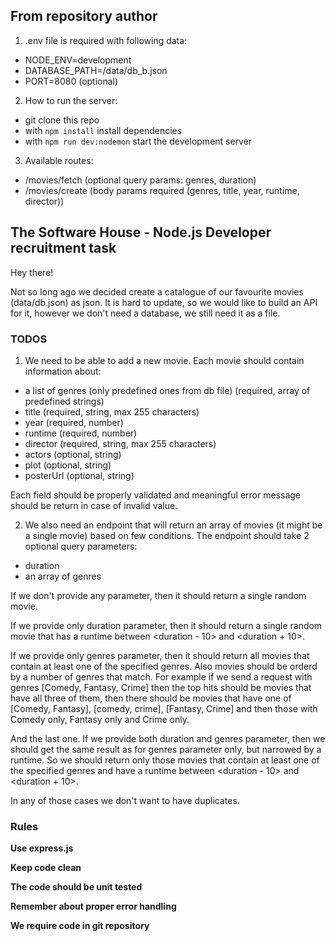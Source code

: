 ## From repository author
1. .env file is required with following data:
- NODE_ENV=development
- DATABASE_PATH=/data/db_b.json
- PORT=8080 (optional)

2. How to run the server:
- git clone this repo
- with `npm install` install dependencies
- with `npm run dev:nodemon` start the development server

3. Available routes:
- /movies/fetch (optional query params: genres<array>, duration<number>)
- /movies/create (body params required (genres<array>, title<string>, year<number>, runtime<number>, director<string>))

## The Software House - Node.js Developer recruitment task

Hey there!

Not so long ago we decided create a catalogue of our favourite movies (data/db.json) as json. It is hard to update, so we would like to build an API
for it, however we don't need a database, we still need it as a file.

### TODOS

1. We need to be able to add a new movie. Each movie should contain information about:

- a list of genres (only predefined ones from db file) (required, array of predefined strings)
- title (required, string, max 255 characters)
- year (required, number)
- runtime (required, number)
- director (required, string, max 255 characters)
- actors (optional, string)
- plot (optional, string)
- posterUrl (optional, string)

Each field should be properly validated and meaningful error message should be return in case of invalid value.

2. We also need an endpoint that will return an array of movies (it might be a single movie) based on few conditions. The endpoint should take 2 optional query parameters:

- duration
- an array of genres

If we don't provide any parameter, then it should return a single random movie.

If we provide only duration parameter, then it should return a single random movie that has a runtime between <duration - 10> and <duration + 10>.

If we provide only genres parameter, then it should return all movies that contain at least one of the specified genres. Also movies should be orderd by a number of genres that match. For example if we send a request with genres [Comedy, Fantasy, Crime] then the top hits should be movies that have all three of them, then there should be movies that have one of [Comedy, Fantasy], [comedy, crime], [Fantasy, Crime] and then those with Comedy only, Fantasy only and Crime only.

And the last one. If we provide both duration and genres parameter, then we should get the same result as for genres parameter only, but narrowed by a runtime. So we should return only those movies that contain at least one of the specified genres and have a runtime between <duration - 10> and <duration + 10>.

In any of those cases we don't want to have duplicates.

### Rules

**Use express.js**

**Keep code clean**

**The code should be unit tested**

**Remember about proper error handling**

**We require code in git repository**
